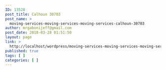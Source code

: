 ```yaml
---
ID: 13528
post_title: Calhoun 30703
post_name: >
  moving-services-moving-services-moving-services-calhoun-30703
author: mrgabonijeff@gmail.com
post_date: 2018-03-28 01:51:50
layout: page
link: >
  http://localhost/wordpress/moving-services-moving-services-moving-services-calhoun-30703/
published: true
tags: [ ]
categories: [ ]
---
```


